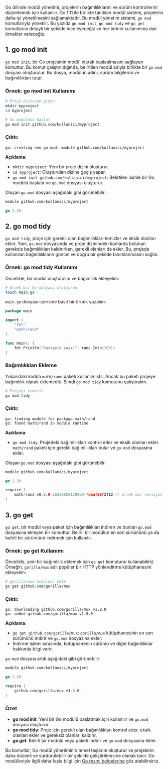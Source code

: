 Go dilinde modül yönetimi, projelerin bağımlılıklarını ve sürüm kontrollerini düzenlemek için kullanılır. Go 1.11 ile birlikte tanıtılan modül sistemi, projelerin daha iyi yönetilmesini sağlamaktadır. Bu modül yönetim sistemi, `go mod` komutlarıyla yönetilir. Bu yazıda `go mod init`, `go mod tidy` ve `go get` komutlarını detaylı bir şekilde inceleyeceğiz ve her birinin kullanımına dair örnekler vereceğiz.

## 1. go mod init

`go mod init`, bir Go projesinin modül olarak başlatılmasını sağlayan komuttur. Bu komut çalıştırıldığında, belirtilen modül adıyla birlikte bir `go.mod` dosyası oluşturulur. Bu dosya, modülün adını, sürüm bilgilerini ve bağımlılıkları tutar.

### Örnek: go mod init Kullanımı

```bash
# Proje dizinine gidin
mkdir myproject
cd myproject

# Go modülünü başlat
go mod init github.com/kullanici/myproject
```

### Çıktı:

```
go: creating new go.mod: module github.com/kullanici/myproject
```

**Açıklama**:
- `mkdir myproject`: Yeni bir proje dizini oluşturur.
- `cd myproject`: Oluşturulan dizine geçiş yapar.
- `go mod init github.com/kullanici/myproject`: Belirtilen isimle bir Go modülü başlatır ve `go.mod` dosyası oluşturur.

Oluşan `go.mod` dosyası aşağıdaki gibi görünebilir:

```go
module github.com/kullanici/myproject

go 1.20
```

## 2. go mod tidy

`go mod tidy`, proje için gerekli olan bağımlılıkları temizler ve eksik olanları ekler. Yani, `go.mod` dosyasında ve proje dizinindeki kodlarda bulunan gereksiz bağımlılıkları kaldırırken, gerekli olanları da ekler. Bu, projede kullanılan bağımlılıkların güncel ve doğru bir şekilde tanımlanmasını sağlar.

### Örnek: go mod tidy Kullanımı

Öncelikle, bir modül oluşturalım ve bağımlılık ekleyelim:

```bash
# Örnek bir Go dosyası oluşturun
touch main.go
```

`main.go` dosyası içerisine basit bir örnek yazalım:

```go
package main

import (
    "fmt"
    "math/rand"
)

func main() {
    fmt.Println("Rastgele sayı:", rand.Intn(100))
}
```

### Bağımlılıkları Ekleme

Yukarıdaki kodda `math/rand` paketi kullanılmıştır. Ancak bu paketi projeye bağımlılık olarak eklemedik. Şimdi `go mod tidy` komutunu çalıştıralım.

```bash
# Projeyi temizle
go mod tidy
```

### Çıktı:

```
go: finding module for package math/rand
go: found math/rand in module runtime
```

**Açıklama**:
- `go mod tidy`: Projedeki bağımlılıkları kontrol eder ve eksik olanları ekler. `math/rand` paketi için gerekli bağımlılıkları bulur ve `go.mod` dosyasına ekler.

Oluşan `go.mod` dosyası aşağıdaki gibi görünebilir:

```go
module github.com/kullanici/myproject

go 1.20

require (
    math/rand v0.0.0-20220928120000-7deaf59f2f12 // örnek bir versiyon
)
```

## 3. go get

`go get`, bir modül veya paket için bağımlılıkları indiren ve bunları `go.mod` dosyasına ekleyen bir komuttur. Belirli bir modülün en son sürümünü ya da belirli bir sürümünü indirmek için kullanılır.

### Örnek: go get Kullanımı

Öncelikle, yeni bir bağımlılık eklemek için `go get` komutunu kullanabiliriz. Örneğin, `gorilla/mux` adlı popüler bir HTTP yönlendirme kütüphanesini ekleyelim:

```bash
# gorilla/mux modülünü ekle
go get github.com/gorilla/mux
```

### Çıktı:

```
go: downloading github.com/gorilla/mux v1.8.0
go: added github.com/gorilla/mux v1.8.0
```

**Açıklama**:
- `go get github.com/gorilla/mux`: `gorilla/mux` kütüphanesinin en son sürümünü indirir ve `go.mod` dosyasına ekler.
- İndirme işlemi sırasında, kütüphanenin sürümü ve diğer bağımlılıklar hakkında bilgi verir.

`go.mod` dosyası artık aşağıdaki gibi görünebilir:

```go
module github.com/kullanici/myproject

go 1.20

require (
    github.com/gorilla/mux v1.8.0
)
```

### Özet

- **go mod init**: Yeni bir Go modülü başlatmak için kullanılır ve `go.mod` dosyası oluşturur.
- **go mod tidy**: Proje için gerekli olan bağımlılıkları kontrol eder, eksik olanları ekler ve gereksiz olanları kaldırır.
- **go get**: Belirli bir modülü veya paketi indirir ve `go.mod` dosyasına ekler.

Bu komutlar, Go modül yönetiminin temel taşlarını oluşturur ve projelerin daha düzenli ve sürdürülebilir bir şekilde geliştirilmesine olanak tanır. Go modülleriyle ilgili daha fazla bilgi için [Go resmi belgelerine](https://golang.org/doc/modules/) göz atabilirsiniz.